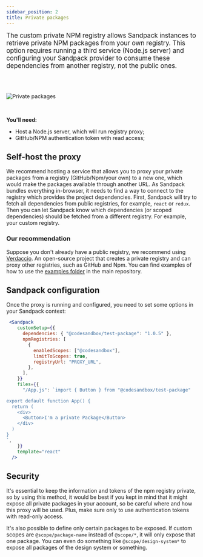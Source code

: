```yaml
---
sidebar_position: 2
title: Private packages
---
```


<big>The custom private NPM registry allows Sandpack instances to retrieve private NPM packages from your own registry. This option requires running a third service (Node.js server) and configuring your Sandpack provider to consume these dependencies from another registry, not the public ones.</big>

<br/>
<br/>

![Private packages](/img/private-package.png)

<br/>

**You'll need:**
- Host a Node.js server, which will run registry proxy;
- GitHub/NPM authentication token with read access;

## Self-host the proxy

We recommend hosting a service that allows you to proxy your private packages from a registry (GitHub/Npm/your own) to a new one, which would make the packages available through another URL. 
As Sandpack bundles everything in-browser, it needs to find a way to connect to the registry which provides the project dependencies. 
First, Sandpack will try to fetch all dependencies from public registries, for example, `react` or `redux`. Then you can let Sandpack know which dependencies (or scoped dependencies) should be fetched from a different registry. For example, your custom registry.

### Our recommendation
Suppose you don't already have a public registry, we recommend using [Verdaccio](https://verdaccio.org/). An open-source project that creates a private registry and can proxy other registries, such as GitHub and Npm. 
You can find examples of how to use the [examples folder](https://github.com/codesandbox/sandpack/tree/main/examples) in the main repository.

## Sandpack configuration

Once the proxy is running and configured, you need to set some options in your Sandpack context:

```jsx
 <Sandpack
    customSetup={{
      dependencies: { "@codesandbox/test-package": "1.0.5" },
      npmRegistries: [
        {
          enabledScopes: ["@codesandbox"],
          limitToScopes: true,
          registryUrl: "PROXY_URL", 
        },
      ],
    }}
    files={{
      "/App.js": `import { Button } from "@codesandbox/test-package"

export default function App() {
  return (
    <div>
      <Button>I'm a private Package</Button>
    </div>
  )
}
`,
    }}
    template="react"
  />
```

## Security
It's essential to keep the information and tokens of the npm registry private, so by using this method, it would be best if you kept in mind that it might expose all private packages in your account, so be careful where and how this proxy will be used. Plus, make sure only to use authentication tokens with read-only access.

It's also possible to define only certain packages to be exposed. If custom scopes are `@scope/package-name` instead of `@scope/*`, it will only expose that one package. You can even do something like `@scope/design-system*` to expose all packages of the design system or something.

